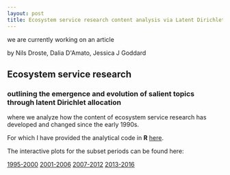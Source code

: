```yaml
---
layout: post
title: Ecosystem service research content analysis via Latent Dirichlet Allocation
---
```

<div class="message">
  we are currently working on an article
</div>

by Nils Droste, Dalia D'Amato, Jessica J Goddard

## Ecosystem service research
### outlining the emergence and evolution of salient topics through latent Dirichlet allocation

where we analyze how the content of ecosystem service research has developed and changed since the early 1990s.

For which I have provided the analytical code in **R** [here](https://github.com/NilsDroste/ES-LDA).

The interactive plots for the subset periods can be found here:

[1995-2000](http://nils.droste.io/research/95_00/index.html)
[2001-2006](http://nils.droste.io/research/01_06/index.html)
[2007-2012](http://nils.droste.io/research/07_12/index.html)
[2013-2016](http://nils.droste.io/research/13_16/index.html)
